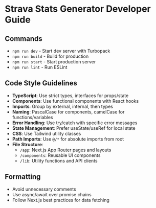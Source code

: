 # Strava Stats Generator Developer Guide

## Commands
- `npm run dev` - Start dev server with Turbopack
- `npm run build` - Build for production
- `npm run start` - Start production server
- `npm run lint` - Run ESLint

## Code Style Guidelines
- **TypeScript**: Use strict types, interfaces for props/state
- **Components**: Use functional components with React hooks
- **Imports**: Group by external, internal, then types
- **Naming**: PascalCase for components, camelCase for functions/variables
- **Error Handling**: Use try/catch with specific error messages
- **State Management**: Prefer useState/useRef for local state
- **CSS**: Use Tailwind utility classes
- **Path Imports**: Use `@/*` for absolute imports from root
- **File Structure**: 
  - `/app`: Next.js App Router pages and layouts
  - `/components`: Reusable UI components
  - `/lib`: Utility functions and API clients

## Formatting
- Avoid unnecessary comments
- Use async/await over promise chains
- Follow Next.js best practices for data fetching